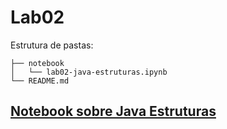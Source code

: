 # Lab02

Estrutura de pastas:
```
├── notebook
│   └── lab02-java-estruturas.ipynb
└── README.md
```

## [Notebook sobre Java Estruturas](notebook/lab02-java-estruturas.ipynb)


